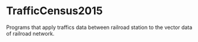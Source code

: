 # TrafficCensus2015
Programs that apply traffics data between railroad station to the vector data of railroad network.
